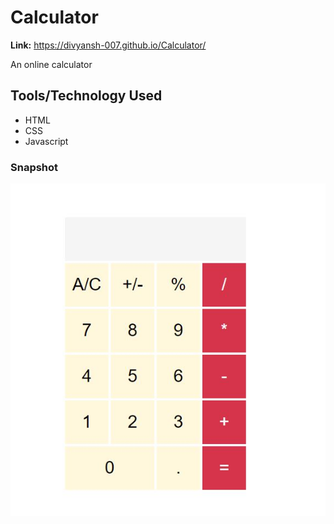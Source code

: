 # Calculator
<b>Link:</b> https://divyansh-007.github.io/Calculator/

An online calculator

## Tools/Technology Used
* HTML
* CSS
* Javascript

### Snapshot
![snapshot](https://github.com/Divyansh-007/Calculator/blob/master/snapshots/one.JPG)
